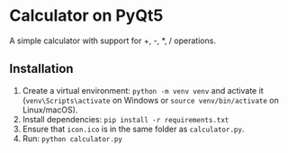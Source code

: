 # Calculator on PyQt5
A simple calculator with support for +, -, *, / operations.

## Installation
1. Create a virtual environment: `python -m venv venv` and activate it (`venv\Scripts\activate` on Windows or `source venv/bin/activate` on Linux/macOS).
2. Install dependencies: `pip install -r requirements.txt`
3. Ensure that `icon.ico` is in the same folder as `calculator.py`.
4. Run: `python calculator.py`
